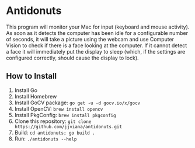 # Antidonuts

This program will monitor your Mac for input (keyboard and mouse activity). 
As soon as it detects the computer has been idle for a configurable number of seconds,
it will take a picture using the webcam and use Computer Vision to check if there is a face
looking at the computer. If it cannot detect a face it will immediately put the display to sleep
(which, if the settings are configured correctly, should cause the display to lock).

## How to Install

1. Install Go
2. Install Homebrew
3. Install GoCV package: `go get -u -d gocv.io/x/gocv`
4. Install OpenCV: `brew install opencv`
5. Install PkgConfig: `brew install pkgconfig`
6. Clone this repository: `git clone https://github.com/jjviana/antidonuts.git`
7. Build: `cd antidonuts; go build .`
8. Run: `./antidonuts --help`


